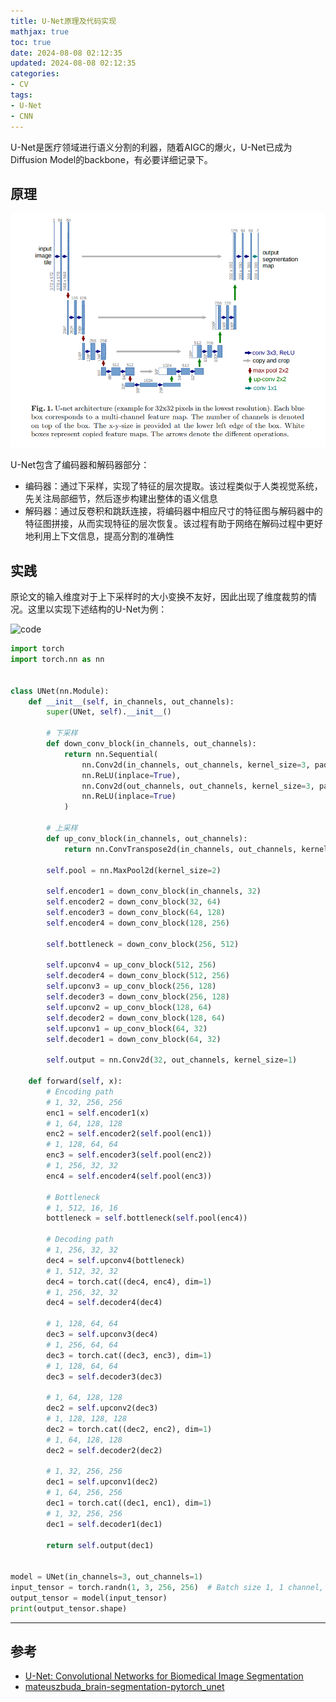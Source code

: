 ```yaml
---
title: U-Net原理及代码实现
mathjax: true
toc: true
date: 2024-08-08 02:12:35
updated: 2024-08-08 02:12:35
categories:
- CV
tags:
- U-Net
- CNN
---
```

U-Net是医疗领域进行语义分割的利器，随着AIGC的爆火，U-Net已成为Diffusion Model的backbone，有必要详细记录下。

<!--more-->

## 原理

![unet](https://raw.githubusercontent.com/TransformersWsz/picx-images-hosting/master/image.7zqcfa5u8y.png)

U-Net包含了编码器和解码器部分：
- 编码器：通过下采样，实现了特征的层次提取。该过程类似于人类视觉系统，先关注局部细节，然后逐步构建出整体的语义信息
- 解码器：通过反卷积和跳跃连接，将编码器中相应尺寸的特征图与解码器中的特征图拼接，从而实现特征的层次恢复。该过程有助于网络在解码过程中更好地利用上下文信息，提高分割的准确性

## 实践

原论文的输入维度对于上下采样时的大小变换不友好，因此出现了维度裁剪的情况。这里以实现下述结构的U-Net为例：

![code](https://pytorch.org/assets/images/unet_brain_mri.png)

```python
import torch
import torch.nn as nn


class UNet(nn.Module):
    def __init__(self, in_channels, out_channels):
        super(UNet, self).__init__()

        # 下采样
        def down_conv_block(in_channels, out_channels):
            return nn.Sequential(
                nn.Conv2d(in_channels, out_channels, kernel_size=3, padding=1),
                nn.ReLU(inplace=True),
                nn.Conv2d(out_channels, out_channels, kernel_size=3, padding=1),
                nn.ReLU(inplace=True)
            )

        # 上采样
        def up_conv_block(in_channels, out_channels):
            return nn.ConvTranspose2d(in_channels, out_channels, kernel_size=2, stride=2)
        
        self.pool = nn.MaxPool2d(kernel_size=2)
        
        self.encoder1 = down_conv_block(in_channels, 32)
        self.encoder2 = down_conv_block(32, 64)
        self.encoder3 = down_conv_block(64, 128)
        self.encoder4 = down_conv_block(128, 256)

        self.bottleneck = down_conv_block(256, 512)

        self.upconv4 = up_conv_block(512, 256)
        self.decoder4 = down_conv_block(512, 256)
        self.upconv3 = up_conv_block(256, 128)
        self.decoder3 = down_conv_block(256, 128)
        self.upconv2 = up_conv_block(128, 64)
        self.decoder2 = down_conv_block(128, 64)
        self.upconv1 = up_conv_block(64, 32)
        self.decoder1 = down_conv_block(64, 32)

        self.output = nn.Conv2d(32, out_channels, kernel_size=1)

    def forward(self, x):
        # Encoding path
        # 1, 32, 256, 256
        enc1 = self.encoder1(x)
        # 1, 64, 128, 128
        enc2 = self.encoder2(self.pool(enc1))
        # 1, 128, 64, 64
        enc3 = self.encoder3(self.pool(enc2))
        # 1, 256, 32, 32
        enc4 = self.encoder4(self.pool(enc3))

        # Bottleneck
        # 1, 512, 16, 16
        bottleneck = self.bottleneck(self.pool(enc4))

        # Decoding path
        # 1, 256, 32, 32
        dec4 = self.upconv4(bottleneck)
        # 1, 512, 32, 32
        dec4 = torch.cat((dec4, enc4), dim=1)
        # 1, 256, 32, 32
        dec4 = self.decoder4(dec4)

        # 1, 128, 64, 64
        dec3 = self.upconv3(dec4)
        # 1, 256, 64, 64
        dec3 = torch.cat((dec3, enc3), dim=1)
        # 1, 128, 64, 64
        dec3 = self.decoder3(dec3)

        # 1, 64, 128, 128
        dec2 = self.upconv2(dec3)
        # 1, 128, 128, 128
        dec2 = torch.cat((dec2, enc2), dim=1)
        # 1, 64, 128, 128
        dec2 = self.decoder2(dec2)

        # 1, 32, 256, 256
        dec1 = self.upconv1(dec2)
        # 1, 64, 256, 256
        dec1 = torch.cat((dec1, enc1), dim=1)
        # 1, 32, 256, 256
        dec1 = self.decoder1(dec1)

        return self.output(dec1)


model = UNet(in_channels=3, out_channels=1)
input_tensor = torch.randn(1, 3, 256, 256)  # Batch size 1, 1 channel, 572x572 image size
output_tensor = model(input_tensor)
print(output_tensor.shape)

```

___

## 参考
- [U-Net: Convolutional Networks for Biomedical Image Segmentation](https://lmb.informatik.uni-freiburg.de/people/ronneber/u-net/)
- [mateuszbuda_brain-segmentation-pytorch_unet](https://pytorch.org/hub/mateuszbuda_brain-segmentation-pytorch_unet/)
